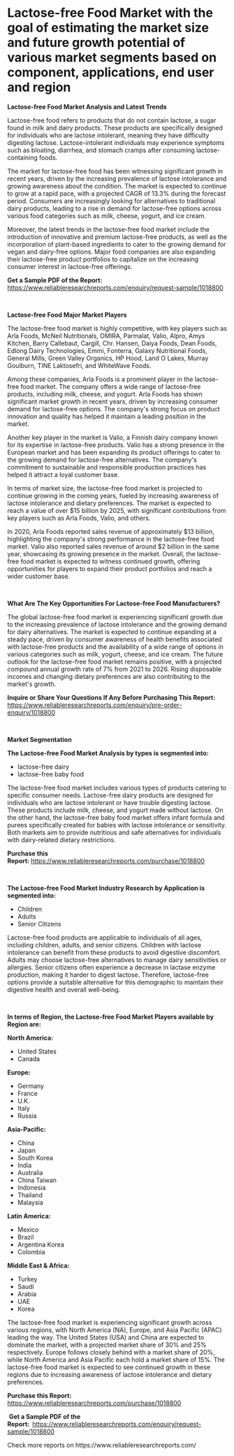 <p><h1>Lactose-free Food Market with the goal of estimating the market size and future growth potential of various market segments based on component, applications, end user and region</h1></p><p><strong>Lactose-free Food Market Analysis and Latest Trends</strong></p>
<p><p>Lactose-free food refers to products that do not contain lactose, a sugar found in milk and dairy products. These products are specifically designed for individuals who are lactose intolerant, meaning they have difficulty digesting lactose. Lactose-intolerant individuals may experience symptoms such as bloating, diarrhea, and stomach cramps after consuming lactose-containing foods.</p><p>The market for lactose-free food has been witnessing significant growth in recent years, driven by the increasing prevalence of lactose intolerance and growing awareness about the condition. The market is expected to continue to grow at a rapid pace, with a projected CAGR of 13.3% during the forecast period. Consumers are increasingly looking for alternatives to traditional dairy products, leading to a rise in demand for lactose-free options across various food categories such as milk, cheese, yogurt, and ice cream.</p><p>Moreover, the latest trends in the lactose-free food market include the introduction of innovative and premium lactose-free products, as well as the incorporation of plant-based ingredients to cater to the growing demand for vegan and dairy-free options. Major food companies are also expanding their lactose-free product portfolios to capitalize on the increasing consumer interest in lactose-free offerings.</p></p>
<p><strong>Get a Sample PDF of the Report:&nbsp;</strong> <a href="https://www.reliableresearchreports.com/enquiry/request-sample/1018800">https://www.reliableresearchreports.com/enquiry/request-sample/1018800</a></p>
<p>&nbsp;</p>
<p><strong>Lactose-free Food Major Market Players</strong></p>
<p><p>The lactose-free food market is highly competitive, with key players such as Arla Foods, McNeil Nutritionals, OMIRA, Parmalat, Valio, Alpro, Amys Kitchen, Barry Callebaut, Cargill, Chr. Hansen, Daiya Foods, Dean Foods, Edlong Dairy Technologies, Emmi, Fonterra, Galaxy Nutritional Foods, General Mills, Green Valley Organics, HP Hood, Land O Lakes, Murray Goulburn, TINE Laktosefri, and WhiteWave Foods.</p><p>Among these companies, Arla Foods is a prominent player in the lactose-free food market. The company offers a wide range of lactose-free products, including milk, cheese, and yogurt. Arla Foods has shown significant market growth in recent years, driven by increasing consumer demand for lactose-free options. The company's strong focus on product innovation and quality has helped it maintain a leading position in the market.</p><p>Another key player in the market is Valio, a Finnish dairy company known for its expertise in lactose-free products. Valio has a strong presence in the European market and has been expanding its product offerings to cater to the growing demand for lactose-free alternatives. The company's commitment to sustainable and responsible production practices has helped it attract a loyal customer base.</p><p>In terms of market size, the lactose-free food market is projected to continue growing in the coming years, fueled by increasing awareness of lactose intolerance and dietary preferences. The market is expected to reach a value of over $15 billion by 2025, with significant contributions from key players such as Arla Foods, Valio, and others.</p><p>In 2020, Arla Foods reported sales revenue of approximately $13 billion, highlighting the company's strong performance in the lactose-free food market. Valio also reported sales revenue of around $2 billion in the same year, showcasing its growing presence in the market. Overall, the lactose-free food market is expected to witness continued growth, offering opportunities for players to expand their product portfolios and reach a wider customer base.</p></p>
<p>&nbsp;</p>
<p><strong>What Are The Key Opportunities For Lactose-free Food Manufacturers?</strong></p>
<p><p>The global lactose-free food market is experiencing significant growth due to the increasing prevalence of lactose intolerance and the growing demand for dairy alternatives. The market is expected to continue expanding at a steady pace, driven by consumer awareness of health benefits associated with lactose-free products and the availability of a wide range of options in various categories such as milk, yogurt, cheese, and ice cream. The future outlook for the lactose-free food market remains positive, with a projected compound annual growth rate of 7% from 2021 to 2026. Rising disposable incomes and changing dietary preferences are also contributing to the market's growth.</p></p>
<p><strong>Inquire or Share Your Questions If Any Before Purchasing This Report:</strong> <a href="https://www.reliableresearchreports.com/enquiry/pre-order-enquiry/1018800">https://www.reliableresearchreports.com/enquiry/pre-order-enquiry/1018800</a></p>
<p>&nbsp;</p>
<p><strong>Market Segmentation</strong></p>
<p><strong>The Lactose-free Food Market Analysis by types is segmented into:</strong></p>
<p><ul><li>lactose-free dairy</li><li>lactose-free baby food</li></ul></p>
<p><p>The lactose-free food market includes various types of products catering to specific consumer needs. Lactose-free dairy products are designed for individuals who are lactose intolerant or have trouble digesting lactose. These products include milk, cheese, and yogurt made without lactose. On the other hand, the lactose-free baby food market offers infant formula and purees specifically created for babies with lactose intolerance or sensitivity. Both markets aim to provide nutritious and safe alternatives for individuals with dairy-related dietary restrictions.</p></p>
<p><strong>Purchase this Report:&nbsp;</strong><a href="https://www.reliableresearchreports.com/purchase/1018800">https://www.reliableresearchreports.com/purchase/1018800</a></p>
<p>&nbsp;</p>
<p><strong>The Lactose-free Food Market Industry Research by Application is segmented into:</strong></p>
<p><ul><li>Children</li><li>Adults</li><li>Senior Citizens</li></ul></p>
<p><p>Lactose-free food products are applicable to individuals of all ages, including children, adults, and senior citizens. Children with lactose intolerance can benefit from these products to avoid digestive discomfort. Adults may choose lactose-free alternatives to manage dairy sensitivities or allergies. Senior citizens often experience a decrease in lactase enzyme production, making it harder to digest lactose. Therefore, lactose-free options provide a suitable alternative for this demographic to maintain their digestive health and overall well-being.</p></p>
<p>&nbsp;</p>
<p><strong>In terms of Region, the Lactose-free Food Market Players available by Region are:</strong></p>
<p>
    <p> <strong> North America: </strong>
        <ul>
            <li>United States</li>
            <li>Canada</li>
        </ul>
        </p> 
    <p> <strong> Europe: </strong>
        <ul>
            <li>Germany</li>
            <li>France</li>
            <li>U.K.</li>
            <li>Italy</li>
            <li>Russia</li>
        </ul>
        </p> 
    <p> <strong> Asia-Pacific: </strong>
        <ul>
            <li>China</li>
            <li>Japan</li>
            <li>South Korea</li>
            <li>India</li>
            <li>Australia</li>
            <li>China Taiwan</li>
            <li>Indonesia</li>
            <li>Thailand</li>
            <li>Malaysia</li>
        </ul>
        </p> 
    <p> <strong> Latin America: </strong>
        <ul>
            <li>Mexico</li>
            <li>Brazil</li>
            <li>Argentina Korea</li>
            <li>Colombia</li>
        </ul>
        </p> 
    <p> <strong> Middle East & Africa: </strong>
        <ul>
            <li>Turkey</li>
            <li>Saudi</li>
            <li>Arabia</li>
            <li>UAE</li>
            <li>Korea</li>
        </ul>
    </p>
    </p>
<p><p>The lactose-free food market is experiencing significant growth across various regions, with North America (NA), Europe, and Asia Pacific (APAC) leading the way. The United States (USA) and China are expected to dominate the market, with a projected market share of 30% and 25% respectively. Europe follows closely behind with a market share of 20%, while North America and Asia Pacific each hold a market share of 15%. The lactose-free food market is expected to see continued growth in these regions due to increasing awareness of lactose intolerance and dietary preferences.</p></p>
<p><strong>Purchase this Report: </strong><a href="https://www.reliableresearchreports.com/purchase/1018800">https://www.reliableresearchreports.com/purchase/1018800</a></p>
<p>&nbsp;<strong>Get a Sample PDF of the Report:&nbsp;&nbsp;</strong><a href="https://www.reliableresearchreports.com/enquiry/request-sample/1018800">https://www.reliableresearchreports.com/enquiry/request-sample/1018800</a></p>
<p><strong></strong></p>
<p>Check more reports on https://www.reliableresearchreports.com/</p>